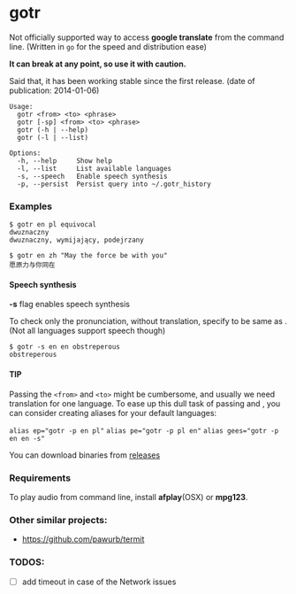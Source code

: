 # gotr

Not officially supported way to access **google translate** from the command line. (Written in `go` for the speed and distribution ease)

**It can break at any point, so use it with caution.**

Said that, it has been working stable since the first release. (date of publication: 2014-01-06)


```
Usage:
  gotr <from> <to> <phrase>
  gotr [-sp] <from> <to> <phrase>
  gotr (-h | --help)
  gotr (-l | --list)

Options:
  -h, --help     Show help
  -l, --list     List available languages
  -s, --speech   Enable speech synthesis
  -p, --persist  Persist query into ~/.gotr_history
```

### Examples

```
$ gotr en pl equivocal
dwuznaczny
dwuznaczny, wymijający, podejrzany
```

```
$ gotr en zh "May the force be with you"
愿原力与你同在
```

#### Speech synthesis

**-s** flag enables speech synthesis

To check only the pronunciation, without translation, specify <to> to be same as <from>.
(Not all languages support speech though)

```
$ gotr -s en en obstreperous
obstreperous
```

#### TIP

Passing the `<from>` and `<to>` might be cumbersome, and usually we need translation for one language.
To ease up this dull task of passing <from> and <to>, you can consider creating aliases for your default languages:

`alias ep="gotr -p en pl"`
`alias pe="gotr -p pl en"`
`alias gees="gotr -p en en -s"`

You can download binaries from [releases](https://github.com/sparrovv/gotr/releases)

### Requirements

To play audio from command line, install **afplay**(OSX) or **mpg123**.

### Other similar projects:

- https://github.com/pawurb/termit

### TODOS:

- [ ] add timeout in case of the Network issues
